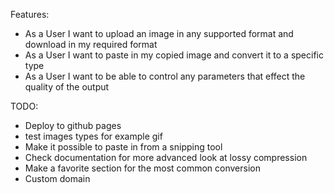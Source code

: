 Features:
- As a User I want to upload an image in any supported format and download in my required format
- As a User I want to paste in my copied image and convert it to a specific type
- As a User I want to be able to control any parameters that effect the quality of the output

TODO:
- Deploy to github pages
- test images types for example gif
- Make it possible to paste in from a snipping tool
- Check documentation for more advanced look at lossy compression
- Make a favorite section for the most common conversion
- Custom domain

